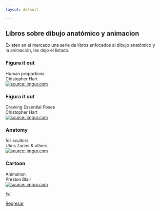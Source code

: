 ```yaml
---
layout: default

---
```


## Libros sobre dibujo anatómico y animacion 

Existen en el mercado una serie de libros enfocados al dibujo anatómico y la animación, les dejo el listado.

### Figura it out
Human proportions
<br>
Chistopher Hart
<br>
<a href="https://imgur.com/JvmVS6K"><img src="https://i.imgur.com/JvmVS6K.png" title="source: imgur.com" /></a>

### Figura it out
Drawing Essential Poses
<br>
Chistopher Hart
<br>
<a href="https://imgur.com/uKkK3hB"><img src="https://i.imgur.com/uKkK3hB.png" title="source: imgur.com" /></a>

### Anatomy
for scultors
<br>
Uldis Zarins & others
<br>
<a href="https://imgur.com/ygDvRJg"><img src="https://i.imgur.com/ygDvRJg.png" title="source: imgur.com" /></a>

### Cartoon
Animation
<br>
Preston Blair
<br>
<a href="https://imgur.com/l2wzl0y"><img src="https://i.imgur.com/l2wzl0y.png" title="source: imgur.com" /></a>


_fsl_

[Regresar](./)

